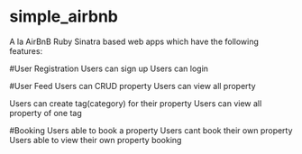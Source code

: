 # simple_airbnb
A la AirBnB Ruby Sinatra based web apps which have the following features:

#User Registration
Users can sign up
Users can login

#User Feed
Users can CRUD property
Users can view all property

Users can create tag(category) for their property
Users can view all property of one tag

#Booking
Users able to book a property
Users cant book their own property
Users able to view their own property booking

